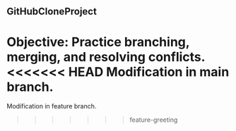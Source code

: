 ## GitHubCloneProject

Objective: Practice branching, merging, and resolving conflicts.
<<<<<<< HEAD
Modification in main branch.
=======
Modification in feature branch.
>>>>>>> feature-greeting
